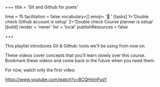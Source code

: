 +++
title = 'Git and Github for poets'

time = 15
facilitation = false
vocabulary=[]
emoji= '📖 '
[tasks]
1='Double check Github account is setup'
2='Double check Course planner is setup'
[build]
  render = 'never'
  list = 'local'
  publishResources = false

+++

This playlist introduces Git & Github: tools we'll be using from now on.

These videos cover concepts that you'll learn slowly over this course. Bookmark these videos and come back in the future when you need them.

For now, watch only the first video:

https://www.youtube.com/watch?v=BCQHnlnPusY
